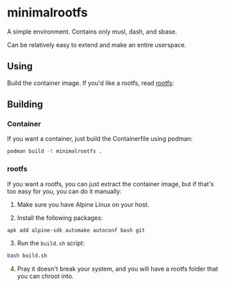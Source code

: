 # minimalrootfs

A simple environment. Contains only musl, dash, and sbase.

Can be relatively easy to extend and make an entire userspace.

## Using

Build the container image. If you'd like a rootfs, read [rootfs](#rootfs):

## Building

### Container

If you want a container, just build the Containerfile using podman:

```sh
podman build -t minimalrootfs .
```

### rootfs

If you want a rootfs, you can just extract the container image, but if that's too easy for you, you can do it manually:

1. Make sure you have Alpine Linux on your host.

2. Install the following packages:

```sh
apk add alpine-sdk automake autoconf bash git
```

3. Run the `build.sh` script:

```sh
bash build.sh
```

4. Pray it doesn't break your system, and you will have a rootfs folder that you can chroot into.
